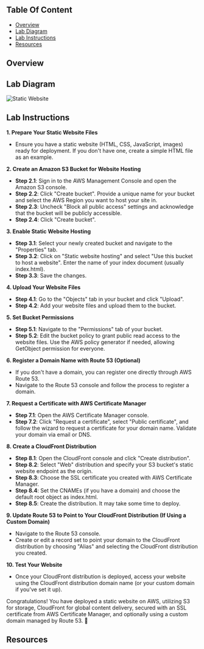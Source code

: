 ## Table Of Content
 - [Overview](#Overview)
 - [Lab Diagram](#LabDiagram)
 - [Lab Instructions](#LabInstructions)
 - [Resources](#Resources)

## Overview

## Lab Diagram
![Static Website](https://github.com/johnlopez719/S3staticwebsiteDemo/assets/30753364/23c723cd-6e3c-4f07-b5ea-a5d9c3dcbae6)



## Lab Instructions
**1. Prepare Your Static Website Files**

- Ensure you have a static website (HTML, CSS, JavaScript, images) ready for deployment. If you don't have one, create a simple HTML file as an example.

**2. Create an Amazon S3 Bucket for Website Hosting**

- **Step 2.1**: Sign in to the AWS Management Console and open the Amazon S3 console.
- **Step 2.2**: Click "Create bucket". Provide a unique name for your bucket and select the AWS Region you want to host your site in.
- **Step 2.3**: Uncheck "Block all public access" settings and acknowledge that the bucket will be publicly accessible.
- **Step 2.4**: Click "Create bucket".

**3. Enable Static Website Hosting**

- **Step 3.1**: Select your newly created bucket and navigate to the "Properties" tab.
- **Step 3.2**: Click on "Static website hosting" and select "Use this bucket to host a website". Enter the name of your index document (usually index.html).
- **Step 3.3**: Save the changes.

**4. Upload Your Website Files**

- **Step 4.1**: Go to the "Objects" tab in your bucket and click "Upload".
- **Step 4.2**: Add your website files and upload them to the bucket.

**5. Set Bucket Permissions**

- **Step 5.1**: Navigate to the "Permissions" tab of your bucket.
- **Step 5.2**: Edit the bucket policy to grant public read access to the website files. Use the AWS policy generator if needed, allowing GetObject permission for everyone.

**6. Register a Domain Name with Route 53 (Optional)**

- If you don't have a domain, you can register one directly through AWS Route 53.
- Navigate to the Route 53 console and follow the process to register a domain.

**7. Request a Certificate with AWS Certificate Manager**

- **Step 7.1**: Open the AWS Certificate Manager console.
- **Step 7.2**: Click "Request a certificate", select "Public certificate", and follow the wizard to request a certificate for your domain name. Validate your domain via email or DNS.

**8. Create a CloudFront Distribution**

- **Step 8.1**: Open the CloudFront console and click "Create distribution".
- **Step 8.2**: Select "Web" distribution and specify your S3 bucket's static website endpoint as the origin.
- **Step 8.3**: Choose the SSL certificate you created with AWS Certificate Manager.
- **Step 8.4**: Set the CNAMEs (if you have a domain) and choose the default root object as index.html.
- **Step 8.5**: Create the distribution. It may take some time to deploy.

**9. Update Route 53 to Point to Your CloudFront Distribution (If Using a Custom Domain)**

- Navigate to the Route 53 console.
- Create or edit a record set to point your domain to the CloudFront distribution by choosing "Alias" and selecting the CloudFront distribution you created.

**10. Test Your Website**

- Once your CloudFront distribution is deployed, access your website using the CloudFront distribution domain name (or your custom domain if you've set it up).

Congratulations! You have deployed a static website on AWS, utilizing S3 for storage, CloudFront for global content delivery, secured with an SSL certificate from AWS Certificate Manager, and optionally using a custom domain managed by Route 53. 🥳

## Resources
